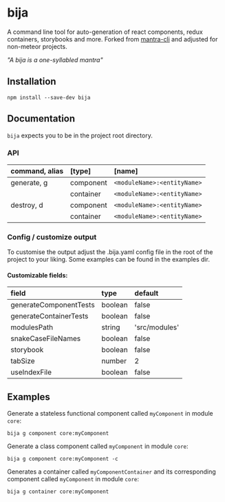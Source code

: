 # bija

A command line tool for auto-generation of react components, redux containers, storybooks and more. Forked from [mantra-cli](https://github.com/mantrajs/mantra-cli) and adjusted for non-meteor projects.

*"A bija is a one-syllabled mantra"*


## Installation

    npm install --save-dev bija


## Documentation

`bija` expects you to be in the project root directory.

### API
| command, alias | [type]    | [name]                      |
| :------------- | :-------- | :-------------------------- |
| generate, g    | component | `<moduleName>:<entityName>` |
|                | container | `<moduleName>:<entityName>` |
| destroy, d     | component | `<moduleName>:<entityName>` |
|                | container | `<moduleName>:<entityName>` |


### Config / customize output

To customise the output adjust the .bija.yaml config file in the root of the project to your liking. Some examples can be found in the examples dir.

#### Customizable fields:

| field                  | type            | default              |
| :--------------------- | :-------------- | :--------------------|
| generateComponentTests | boolean         | false                |
| generateContainerTests | boolean         | false                |
| modulesPath            | string          | 'src/modules'        |
| snakeCaseFileNames     | boolean         | false                |
| storybook              | boolean         | false                |
| tabSize                | number          | 2                    |
| useIndexFile           | boolean         | false                |

## Examples

Generate a stateless functional component called `myComponent` in module `core`:

    bija g component core:myComponent

Generate a class component called `myComponent` in module `core`:

    bija g component core:myComponent -c

Generates a container called `myComponentContainer` and its corresponding component called `myComponent` in module `core`:

    bija g container core:myComponent
